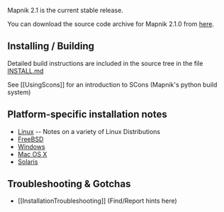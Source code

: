Mapnik 2.1 is the current stable release. 

You can download the source code archive for Mapnik 2.1.0 from [here](https://github.com/mapnik/mapnik/downloads).

## Installing / Building

Detailed build instructions are included in the source tree in the file [INSTALL.md](https://github.com/mapnik/mapnik/blob/master/INSTALL.md)

See [[UsingScons]] for an introduction to SCons (Mapnik's python build system) 

## Platform-specific installation notes

- [Linux](LinuxInstallation) -- Notes on a variety of Linux Distributions
- [FreeBSD](FreeBSDInstallation)
- [Windows](WindowsInstallation)
- [Mac OS X](MacInstallation)
- [Solaris](OpenSolarisInstallation)

## Troubleshooting & Gotchas

- [[InstallationTroubleshooting]] (Find/Report hints here)